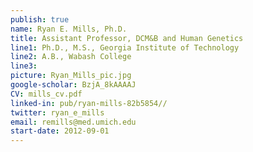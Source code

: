 ```yaml
---
publish: true
name: Ryan E. Mills, Ph.D.
title: Assistant Professor, DCM&B and Human Genetics
line1: Ph.D., M.S., Georgia Institute of Technology
line2: A.B., Wabash College
line3: 
picture: Ryan_Mills_pic.jpg
google-scholar: BzjA_8kAAAAJ
CV: mills_cv.pdf
linked-in: pub/ryan-mills-82b5854//
twitter: ryan_e_mills
email: remills@med.umich.edu
start-date: 2012-09-01
---
```

